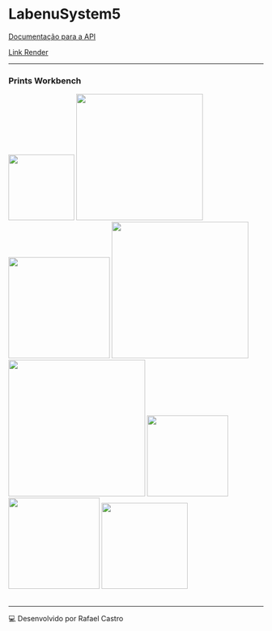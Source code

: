 # LabenuSystem5

[Documentação para a API](https://documenter.getpostman.com/view/22376211/2s8Z6zyr78)

[Link Render](https://labenusystem5.onrender.com)

---

### Prints Workbench

<div style="width: 100%">

  <img src="https://user-images.githubusercontent.com/65736872/210151201-734c0dd4-3c1b-4eb1-8bdc-0e26d9a8700e.png" style="width: 130px;"/>

  <img src="https://user-images.githubusercontent.com/65736872/211178576-27931cd8-244f-41e0-9dbc-b05480f3ae7f.png" style="width: 250px;"/>
  
  <img src="https://user-images.githubusercontent.com/65736872/211178614-8292aacd-fa8f-40d4-9f36-9d32b9eb1eb2.png" style="width: 200px;"/>
  
  <img src="https://user-images.githubusercontent.com/65736872/210151210-46d59505-8ef7-4555-beee-75bf592b09d6.png" style="width: 270px;"/>
  
  <img src="https://user-images.githubusercontent.com/65736872/210151212-7b2e6104-c068-468c-993f-a8a05a5a6e8f.png" style="width: 270px;"/>
  
  <img src="https://user-images.githubusercontent.com/65736872/210151213-fa586e7b-5329-42e1-9cdf-1f7cc6eb3685.png" style="width: 160px;"/>
  
  <img src="https://user-images.githubusercontent.com/65736872/210151217-e27aa957-5bf3-46fa-8232-a98cfb7ac044.png" style="width: 180px;"/>
  
  <img src="https://user-images.githubusercontent.com/65736872/210151220-a7502c6d-5afd-45cc-ac9b-074b307622e8.png" style="width: 170px;"/>


</div>

<br>

---

💻 Desenvolvido por Rafael Castro
